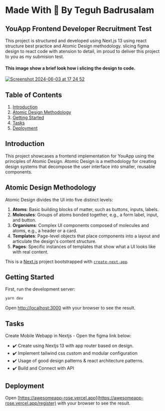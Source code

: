 
# Made With 💖 By Teguh Badrusalam 
## YouApp Frontend Developer Recruitment Test

This project is structured and developed using Next.js 13 using react structure best practice and Atomic Design methodology. slicing figma design to react code with atension to detail, im proud to deliver this project to you as my submision test.

#### This image show a brief look how i slicing the design to code.

[![Screenshot 2024-06-03 at 17 24 52](https://github.com/Teguh010/awesomeapp/assets/49009268/43e54a45-2d4d-40ac-8db7-6e9b2c08d37e)](https://www.canva.com/design/DAGHD9a5-Xs/7R85eXWhBsr59PmUue23bg/edit?utm_content=DAGHD9a5-Xs&utm_campaign=designshare&utm_medium=link2&utm_source=sharebutton)



## Table of Contents

1. [Introduction](#introduction)
2. [Atomic Design Methodology](#atomic-design-methodology)
3. [Getting Started](#getting-started)
4. [Tasks](#tasks)
5. [Deployment](#deployment)

## Introduction

This project showcases a frontend implementation for YouApp using the principles of Atomic Design. Atomic Design is a methodology for creating design systems that decompose the user interface into smaller, reusable components.

## Atomic Design Methodology

Atomic Design divides the UI into five distinct levels:

1. **Atoms**: Basic building blocks of matter, such as buttons, inputs, labels.
2. **Molecules**: Groups of atoms bonded together, e.g., a form label, input, and button.
3. **Organisms**: Complex UI components composed of molecules and atoms, e.g., a header or a card.
4. **Templates**: Page-level objects that place components into a layout and articulate the design's content structure.
5. **Pages**: Specific instances of templates that show what a UI looks like with real content.



This is a [Next.js](https://nextjs.org/) project bootstrapped with [`create-next-app`](https://github.com/vercel/next.js/tree/canary/packages/create-next-app).

## Getting Started

First, run the development server:

```bash
yarn dev
```

Open [http://localhost:3000](http://localhost:3000) with your browser to see the result.


## Tasks
Create Mobile Webapp in Nextjs - Open the figma link below:
- :heavy_check_mark: Create using Nextjs 13 with app router based on design.
- :heavy_check_mark: Implement tailwind css custom and modular configuration
- :heavy_check_mark: Usage of good design patterns & react architecture patterns.
- :heavy_check_mark: Build and Connect with API


## Deployment
Open [https://awesomeapp-rose.vercel.app](https://awesomeapp-rose.vercel.app/register) with your browser to see the result.
